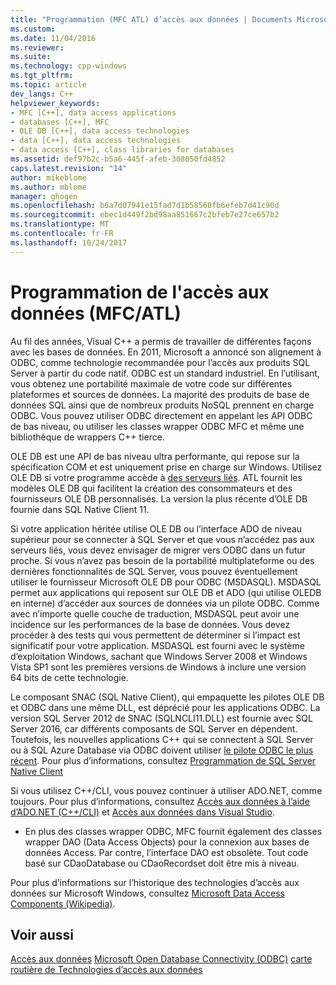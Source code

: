 ```yaml
---
title: "Programmation (MFC ATL) d’accès aux données | Documents Microsoft"
ms.custom: 
ms.date: 11/04/2016
ms.reviewer: 
ms.suite: 
ms.technology: cpp-windows
ms.tgt_pltfrm: 
ms.topic: article
dev_langs: C++
helpviewer_keywords:
- MFC [C++], data access applications
- databases [C++], MFC
- OLE DB [C++], data access technologies
- data [C++], data access technologies
- data access [C++], class libraries for databases
ms.assetid: def97b2c-b5a6-445f-afeb-308050fd4852
caps.latest.revision: "14"
author: mikeblome
ms.author: mblome
manager: ghogen
ms.openlocfilehash: b6a7d07941e15fad7d1b58560fb6efeb7d41c90d
ms.sourcegitcommit: ebec1d449f2bd98aa851667c2bfeb7e27ce657b2
ms.translationtype: MT
ms.contentlocale: fr-FR
ms.lasthandoff: 10/24/2017
---
```

# <a name="data-access-programming-mfcatl"></a>Programmation de l'accès aux données (MFC/ATL)
Au fil des années, Visual C++ a permis de travailler de différentes façons avec les bases de données. En 2011, Microsoft a annoncé son alignement à ODBC, comme technologie recommandée pour l’accès aux produits SQL Server à partir du code natif. ODBC est un standard industriel. En l’utilisant, vous obtenez une portabilité maximale de votre code sur différentes plateformes et sources de données. La majorité des produits de base de données SQL ainsi que de nombreux produits NoSQL prennent en charge ODBC. Vous pouvez utiliser ODBC directement en appelant les API ODBC de bas niveau, ou utiliser les classes wrapper ODBC MFC et même une bibliothèque de wrappers C++ tierce. 

OLE DB est une API de bas niveau ultra performante, qui repose sur la spécification COM et est uniquement prise en charge sur Windows. Utilisez OLE DB si votre programme accède à [des serveurs liés](https://msdn.microsoft.com/library/ms188279.aspx). ATL fournit les modèles OLE DB qui facilitent la création des consommateurs et des fournisseurs OLE DB personnalisés. La version la plus récente d’OLE DB fournie dans SQL Native Client 11.  

Si votre application héritée utilise OLE DB ou l’interface ADO de niveau supérieur pour se connecter à SQL Server et que vous n’accédez pas aux serveurs liés, vous devez envisager de migrer vers ODBC dans un futur proche. Si vous n’avez pas besoin de la portabilité multiplateforme ou des dernières fonctionnalités de SQL Server, vous pouvez éventuellement utiliser le fournisseur Microsoft OLE DB pour ODBC (MSDASQL).  MSDASQL permet aux applications qui reposent sur OLE DB et ADO (qui utilise OLEDB en interne) d’accéder aux sources de données via un pilote ODBC. Comme avec n’importe quelle couche de traduction, MSDASQL peut avoir une incidence sur les performances de la base de données. Vous devez procéder à des tests qui vous permettent de déterminer si l’impact est significatif pour votre application. MSDASQL est fourni avec le système d’exploitation Windows, sachant que Windows Server 2008 et Windows Vista SP1 sont les premières versions de Windows à inclure une version 64 bits de cette technologie.

Le composant SNAC (SQL Native Client), qui empaquette les pilotes OLE DB et ODBC dans une même DLL, est déprécié pour les applications ODBC. La version SQL Server 2012 de SNAC (SQLNCLI11.DLL) est fournie avec SQL Server 2016, car différents composants de SQL Server en dépendent. Toutefois, les nouvelles applications C++ qui se connectent à SQL Server ou à SQL Azure Database via ODBC doivent utiliser [le pilote ODBC le plus récent](https://docs.microsoft.com/en-us/sql/connect/odbc/download-odbc-driver-for-sql-server). Pour plus d’informations, consultez [Programmation de SQL Server Native Client](https://msdn.microsoft.com/en-us/library/ms130892.aspx)

Si vous utilisez C++/CLI, vous pouvez continuer à utiliser ADO.NET, comme toujours. Pour plus d’informations, consultez [Accès aux données à l’aide d’ADO.NET (C++/CLI)](../dotnet/data-access-using-adonet-cpp-cli.md) et [Accès aux données dans Visual Studio](/visualstudio/data-tools/accessing-data-in-visual-studio).  
  
-   En plus des classes wrapper ODBC, MFC fournit également des classes wrapper DAO (Data Access Objects) pour la connexion aux bases de données Access.  Par contre, l’interface DAO est obsolète. Tout code basé sur CDaoDatabase ou CDaoRecordset doit être mis à niveau. 

Pour plus d’informations sur l’historique des technologies d’accès aux données sur Microsoft Windows, consultez [Microsoft Data Access Components (Wikipedia)](https://en.wikipedia.org/wiki/Microsoft_Data_Access_Components).  

## <a name="see-also"></a>Voir aussi  
 [Accès aux données](data-access-in-cpp.md) [Microsoft Open Database Connectivity (ODBC)](https://docs.microsoft.com/sql/odbc/microsoft-open-database-connectivity-odbc) [carte routière de Technologies d’accès aux données](https://msdn.microsoft.com/en-us/library/ms810810.aspx)